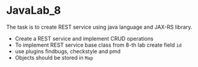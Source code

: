 # JavaLab_8
The task is to create REST service using java language and JAX-RS library.

- Create a REST service and implement CRUD operations
- To implement REST service base class from 8-th lab create field `id`
- use plugins findbugs, checkstyle and pmd
- Objects should be stored in `Map`
